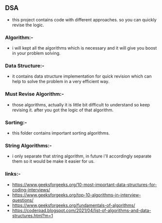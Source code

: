 ## DSA
 * this project contains code with different approaches. so you can quickly revise the logic.

### Algorithm:-    
   * i will kept all the algorithms which is necessary and it will give you boost in your problem solving.

### Data Structure:-
   * it contains data structure implementation for quick revision which can help to solve the problem in a very efficient way.

### Must Revise Algorithm:-
   * those algorithms, actually it is little bit difficult to understand so keep revising it. after you got the logic of that algorithm.

### Sorting:-
   * this folder contains important sorting algorithms.

### String Algorithms:-
   * i only separate that string algorithm, in future i'll accordingly separate them so it would be make it easier for us.

### links:- 
   * https://www.geeksforgeeks.org/10-most-important-data-structures-for-coding-interviews/
   * https://www.geeksforgeeks.org/top-10-algorithms-in-interview-questions/
   * https://www.geeksforgeeks.org/fundamentals-of-algorithms/
   * https://coderpad.blogspot.com/2021/04/list-of-algorithms-and-data-structures.html?m=1

